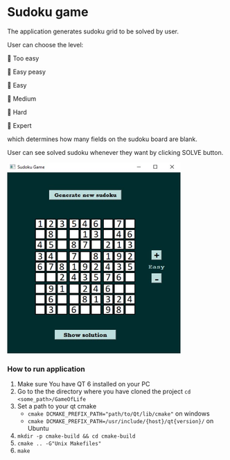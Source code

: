 # Sudoku game
The application generates sudoku grid to be solved by user. 

User can choose the level:

   :gem: Too easy

   :gem: Easy peasy

   :gem: Easy

   :gem: Medium

   :gem: Hard 

   :gem: Expert

which determines how many fields on the sudoku board are blank.

User can see solved sudoku whenever they want by clicking SOLVE button. 

<img src="https://github.com/PaulinaGacek/Sudoku/blob/master/photos/Sudoku.jpg" width="400" height="440">

### How to run application ###
1. Make sure You have QT 6 installed on your PC
2. Go to the the directory where you have cloned the project `cd <some_path>/GameOfLife`
3. Set a path to your qt cmake
   - `cmake DCMAKE_PREFIX_PATH="path/to/Qt/lib/cmake"` on windows
   - `cmake DCMAKE_PREFIX_PATH=/usr/include/{host}/qt{version}/` on Ubuntu
4. `mkdir -p cmake-build && cd cmake-build`
5. `cmake .. -G"Unix Makefiles"`
6. `make`
